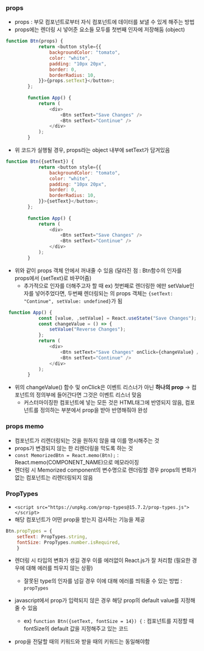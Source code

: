 ### props
- props : 부모 컴포넌트로부터 자식 컴포넌트에 데이터를 보낼 수 있게 해주는 방법
- props에는 렌더링 시 넣어준 요소들 모두를 첫번째 인자에 저장해둠 (object)
```js
function Btn(props) {
            return <button style={{
                backgroundColor: "tomato",
                color: "white",
                padding: "10px 20px",
                border: 0,
                borderRadius: 10,
            }}>{props.setText}</button>;
        };
        
        function App() {
            return (
                <div>
                    <Btn setText="Save Changes" />
                    <Btn setText="Continue" />
                </div>
            );
        }
```
- 위 코드가 실행될 경우, props라는 object 내부에 setText가 담겨있음

```js
function Btn({setText}) {
            return <button style={{
                backgroundColor: "tomato",
                color: "white",
                padding: "10px 20px",
                border: 0,
                borderRadius: 10,
            }}>{setText}</button>;
        };
        
        function App() {
            return (
                <div>
                    <Btn setText="Save Changes" />
                    <Btn setText="Continue" />
                </div>
            );
        }
```
- 위와 같이 props 객체 안에서 꺼내줄 수 있음 (달라진 점 : Btn함수의 인자를 props에서 {setText}로 바꾸어줌)
    - 추가적으로 인자를 더해주고자 할 때 ex) 첫번째로 렌더링한 <Btn />에만 setValue인자를 넣어주었다면, 두번째 렌더링되는 <Btn />의 props 객체는 `{setText: "Continue", setValue: undefined}`가 됨

```js
 function App() {
            const [value, ,setValue] = React.useState("Save Changes");
            const changeValue = () => {
                setValue("Reverse Changes");
            };
            return (
                <div>
                    <Btn setText="Save Changes" onClick={changeValue} />
                    <Btn setText="Continue" />
                </div>
            );
        }
```
- 위의 changeValue() 함수 및 onClick은 이벤트 리스너가 아닌 **하나의 prop** -> 컴포넌트의 정의부에 들어간다면 그것은 이벤트 리스너 맞음
    - 커스터마이징한 컴포넌트에 넣는 모든 것은 HTML태그에 반영되지 않음, 컴포넌트를 정의하는 부분에서 prop을 받아 반영해줘야 완성

### props memo
- 컴포넌트가 리렌더링되는 것을 원하지 않을 떄 이를 명시해주는 것
- props가 변경되지 않는 한 리렌더링을 막도록 하는 것
- `const MemorizedBtn = React.memo(Btn);` : React.memo(COMPONENT_NAME)으로 메모라이징
- 렌더링 시 Memorized component의 변수명으로 렌더링할 경우 props의 변화가 없는 컴포넌트는 리렌더링되지 않음

### PropTypes
- `<script src="https://unpkg.com/prop-types@15.7.2/prop-types.js"></script>`
- 해당 컴포넌트가 어떤 prop을 받는지 검사하는 기능을 제공
```js
Btn.propTypes = {
    setText: PropTypes.string,
    fontSize: PropTypes.number.isRequired,
    }
```
- 렌더링 시 타입의 변화가 생길 경우 이를 에러없이 React.js가 잘 처리함 (필요한 경우에 대해 에러를 띄우지 않는 상황)
    - 잘못된 type의 인자를 넘길 경우 이에 대해 에러를 띄워줄 수 있는 방법 : `propTypes`

- javascript에서 prop가 입력되지 않은 경우 해당 prop의 default value를 지정해줄 수 있음
    - ex) `function Btn({setText, fontSize = 14}) {` : 컴포넌트를 지정할 때 fontSize의 default 값을 지정해주고 있는 코드

- prop을 전달할 때의 키워드와 받을 때의 키워드는 동일해야함